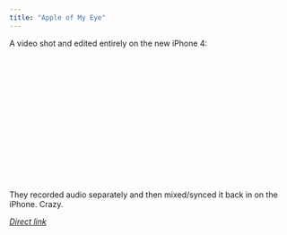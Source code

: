 ```yaml
---
title: "Apple of My Eye"
---
```

<p>A video shot and edited entirely on the new iPhone 4:</p>
<p><object width="400" height="225"><param name="allowfullscreen" value="true" /><param name="allowscriptaccess" value="always" /><param name="movie" value="http://vimeo.com/moogaloop.swf?clip_id=12819723&amp;server=vimeo.com&amp;show_title=1&amp;show_byline=0&amp;show_portrait=0&amp;color=ff9933&amp;fullscreen=1" /><embed src="http://vimeo.com/moogaloop.swf?clip_id=12819723&amp;server=vimeo.com&amp;show_title=1&amp;show_byline=0&amp;show_portrait=0&amp;color=ff9933&amp;fullscreen=1" type="application/x-shockwave-flash" allowfullscreen="true" allowscriptaccess="always" width="400" height="225"></embed></object></p>
<p>They recorded audio separately and then mixed/synced it back in on the iPhone.  Crazy.</p>
<p><em><a href="http://vimeo.com/12819723">Direct link</a></em></p>
